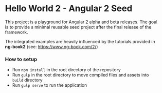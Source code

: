 # Hello World 2 - Angular 2 Seed

This project is a playground for Angular 2 alpha and beta releases. The goal is to 
provide a minimal reusable seed project after the final release of the framework.

The integrated examples are heavily influenced by the tutorials provided in **ng-book2** (see: https://www.ng-book.com/2/)

### How to setup
  - Run `npm install` in the root directory of the repository
  - Run `gulp` in the root directory to move compiled files and assets into `build` directory
  - Run `gulp serve` to run the application
